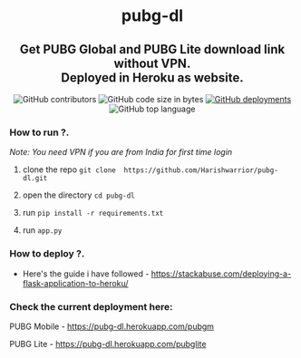<h1 align='center'>
         pubg-dl
  </h1>

<h2 align='center'>
Get PUBG Global and PUBG Lite download link without VPN.
         </br> Deployed in Heroku as website.
</h3>

<p align="center">
         
  <img alt="GitHub contributors" src="https://img.shields.io/github/contributors/Harishwarrior/pubg-dl?style=for-the-badge">
  
  <img alt="GitHub code size in bytes" src="https://img.shields.io/github/languages/code-size/Harishwarrior/pubg-dl?style=for-the-badge">
  
  <a href="https://github.com/Harishwarrior/pubg-dl/deployments/activity_log?environment=pubg-dl">
  <img alt="GitHub deployments" src="https://img.shields.io/github/deployments/Harishwarrior/pubg-dl/pubg-dl?style=for-the-badge">
         </a>
  
  <img alt="GitHub top language" src="https://img.shields.io/github/languages/top/Harishwarrior/pubg-dl?style=for-the-badge">
  
### How to run ?.  

*Note: You need VPN if you are from India for first time login*

1. clone the repo ``git clone  https://github.com/Harishwarrior/pubg-dl.git``

2. open the directory ``cd pubg-dl``

3. run ``pip install -r requirements.txt``

4. run ``app.py``

### How to deploy ?.

* Here's the guide i have followed - https://stackabuse.com/deploying-a-flask-application-to-heroku/

### Check the current deployment here: 

PUBG Mobile - https://pubg-dl.herokuapp.com/pubgm

PUBG Lite   - https://pubg-dl.herokuapp.com/pubglite
